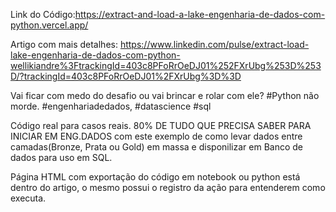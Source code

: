 
Link do Código:https://extract-and-load-a-lake-engenharia-de-dados-com-python.vercel.app/

Artigo com mais detalhes: https://www.linkedin.com/pulse/extract-load-lake-engenharia-de-dados-com-python-wellikiandre%3FtrackingId=403c8PFoRrOeDJ01%252FXrUbg%253D%253D/?trackingId=403c8PFoRrOeDJ01%2FXrUbg%3D%3D

Vai ficar com medo do desafio ou vai brincar e rolar com ele? #Python não morde.
#engenhariadedados, #datascience #sql

Código real para casos reais.
80% DE TUDO QUE PRECISA SABER PARA INICIAR EM ENG.DADOS com este exemplo de como levar dados entre camadas(Bronze, Prata ou Gold) em massa e disponilizar em Banco de dados para uso em SQL.

Página HTML com exportação do código em notebook ou python está dentro do artigo, o mesmo possui o registro da ação para entenderem como executa.
